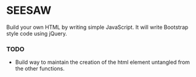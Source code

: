 # SEESAW

Build your own HTML by writing simple JavaScript.
It will write Bootstrap style code using jQuery.

### TODO

* Build way to maintain the creation of the html element untangled from the other functions.